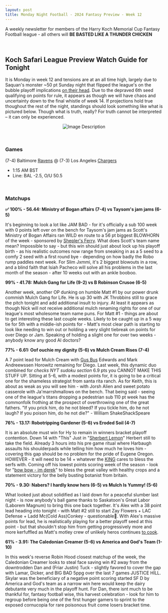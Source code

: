 ```yaml
---
layout: post
title: Monday Night Football - 2024 Fantasy Preview - Week 12
---
```


A weekly newsletter for members of the Harry Koch Memorial Cup Fantasy Football league - all others will **BE BASTED LIKE A THUNDER CHICKEN**

<br/>

## Koch Safari League Preview Watch Guide for Tonight

It is Monday in week 12 and tensions are at an all time high, largely due to Saquan's monster ~50 pt Sunday night that flipped the league's on the bubble playoff implications [on their head](https://img.asmedia.epimg.net/resizer/v2/VK7RT2DTADVW64X2VVHBOHRYGM.jpg?auth=448e5683d732db66da543ca314a438ed81764efe2e4bd32ade907fd715732bef&width=644&height=362&smart=true).  Due to the depraved 6th seed qualifying on points for rule, it appears as though we will have chaos and uncertainty down to the final whistle of week 14. If projections hold true thoughout the rest of the night, standings should look something like what is pictured below. Though what is truth, really? For truth cannot be interpreted – it can only be experienced. 

<p style="text-align: center;">
  <img src="{{ site.baseurl }}/images/standings12.jpg" alt="Image Description">
</p>

<br/>

### Games
(7-4) Baltimore [Ravens](https://childrenspoetrysummit.com/wp-content/uploads/2021/01/the-raven.jpg?w=561) @ (7-3) Los Angeles [Chargers](https://static.clubs.nfl.com/image/upload/t_new_photo_album/chargers/wppz3ctujmv2xfuisibg.jpg)
* 1:15 AM BST
* Line: BAL -2.5, O/U 50.5

<br/>

### Matchups

**✅ 100% - 56.44: Ministry of Bogan affairs (7-4) vs Taysom's jam jams (6-5)**

It's beginning to look a lot like JAM BAD - for it's officially a sub 100 week with 0 points left over on the bench for Taysom's jam jams as Scott's Ministry of Bogan Affairs ran WILD en route to a 56 pt biggest BLOWHORN of the week - sponsored by [Shepler's Ferry](https://www.youtube.com/watch?v=8dENYJbN1z4). What does Scott's team name mean? Impossible to say - but this win should just about lock up his playoff birth - as his realistic outcomes now range from sneaking in as a 5 seed to a comfy 2 seed with a first round bye - depending on how badly the Robo rump paddles next week. For Slim Jxmmi, it's 2 biggest blowouts in a row, and a blind faith that Isiah Pacheco will solve all his problems in the last month of the season - after 10 weeks out with an ankle booboo.

**99% - 41.78: Mulch Gang for Life (9-2) vs B Robinson Crusoe (6-5)**

Another week, another OP dunking on humble Matt #1 by our power drunk commish Mulch Gang for Life. He is up 30 with JK Throbbins still to grace the pitch tonight and add additional insult to injury. At least it appears as though Nick will not receive additional mulch renaming rights for one of our league's most wholesome team name puns. For Matt #1 - things are about to get interesting these last couple weeks. Likely to be caught up in a 5 way tie for 5th with a middle-ish points for - Matt's most clear path is starting to look like needing to win out or holding a very slight tiebreak on points for over Diego or Jam. Speaking of holding a slight one for over two weeks - anybody know any good AI doctors? 

**77% - 6.61: Oof ouchie my dignity (5-6) vs Mulch Cream Rises (7-4)**

A 7 point lead for Mulch Cream with [Gus Bus](https://www.youtube.com/watch?v=6QEyKPMmoVk) Edwards and Mark Andreewssen Horowitz remaining for Diego. Last week, this dynamic duo combined for *checks NYT sudoku section* 6.9 pts you CANNOT MAKE THIS STUFF UP. Sitting at 5-6, with a modest points for, it is going to be a critical one for the shameless strategist from santa rita ranch. As for Keith, this is about as weak as you will see him - with Jorsh Alien and sweet potato casserole with Ja'marrshmallows on the bench. That being said - seeing one of the league's titans dropping a pedestrian sub 110 pt week has the commonfolk frothing at the prospect of overthrowing one of the great fathers.  "If you prick him, do he not bleed? If you tickle him, do he not laugh? If you poison him, do he not die?" - William ShakeShackSpeare     

**76% - 13.17: Robotripping Gardener (5-6) vs Eroded Soil (4-7)**

It is an absolute must win for Hy to remain in winners bracket playoff contention. Down 14 with "This" Just in "[Sherbert Lemon](https://www.cadburygiftsdirect.co.uk/media/catalog/product/cache/1f0a612b53bcace324bfd6313210b274/s/h/sherbert_lemons_1.jpg)" Herbert still to take the field. Already 3 hours into his pre game ritual where Harbaugh assaults his shoulderpads while telling him how much he loves him - covering this gap should be no problem for the pride of Eugene Oregon. HOWEVER - it will need to be 14 + whatever the [KING](https://preview.redd.it/udnlr1mi6f941.jpg?width=640&crop=smart&auto=webp&s=14173b8676bfdfe23304da38a782917806697350) cares to bless the serfs with. Coming off his lowest points scoring week of the season - look for "[bow bow - im derek](https://www.youtube.com/watch?v=isaubGIFp28)" to bless the great valley with healthy crops and a statement victory for the belly busting botanist from britain. 

**70% - 9.30: Nabers? I hardly know hers (6-5) vs Mulch Is Yummy! (5-6)**

What looked just about solidified as I laid down for a peaceful slumber last night - is now anybody's ball game thanks to Saskatoon's Great Labor (Laborem Magnum) to bring this one back together. It's Alex with a 38 point lead heading into tonight - with Matt #2 still to start Zay Flowers + LAC Defense + Ladd Mc(Cold Ass)Conkey - questionable🤔. With Alex's massive points for lead, he is realistically playing for a better playoff seed at this point - but that shouldn't stop him from getting progressively more and more kerfuffled as Matt's motley crew of unlikely heros continues [to cook](https://www.youtube.com/watch?v=SMR-NItMevA).

**61% - 3.91: The Caledonian Creamer (5-6) vs America and God's Team (1-10)**

In this week's reverse Robin Hood closest matchup of the week, the Caledonian Creamer looks to steal face saving win #2 away from the downtrodden Dan and (Friar Justin) Tuck - slightly favored to cover the gap with Lamar, Dicker, and BIG BAD 5ppg over the last 7 games JUSTICE HILL. Skylar was the beneficiary of a negative point scoring started SF D by America and God's team as a narrow win here would keep the dairy debutante very much in the playoff hunt. For Dan, there isnt much to be thankful for, fantasy football wise, this harvest celebration - look for him to regroup before being one of the first hunger gamers to sprint to the exposed cornucopia for rare poisonous fruit come losers bracket time.  

<br/>

<div style="display: flex; justify-content: center; margin-top: 20px;">
    <style>
        .bmc-button-container {
            max-width: 100%; /* Ensure the container adjusts to screen size */
            text-align: center;
        }
        .bmc-button {
            display: block; /* Makes the button take the full width */
            max-width: 100%; /* Prevents it from exceeding the parent container */
            white-space: normal; /* Allows text to wrap to the next line */
            overflow-wrap: break-word; /* Ensures long text breaks properly */
            word-break: break-word;
            padding: 15px 20px; /* Adds space around the text for readability */
            font-size: 16px; /* Adjust font size for readability */
            line-height: 1.5; /* Adds spacing between lines */
        }
    </style>
    <script type="text/javascript" src="https://cdnjs.buymeacoffee.com/1.0.0/button.prod.min.js" 
        data-name="bmc-button" data-slug="pdubslax" data-color="#40DCA5" 
        data-emoji="🏈" data-font="Bree" data-text="The duck may swim on the lake, but my Daddy owns the lake" 
        data-outline-color="#000000" data-font-color="#ffffff" 
        data-coffee-color="#FFDD00">
    </script>
</div>




<br/>

